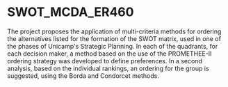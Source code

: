 # SWOT_MCDA_ER460
The project proposes the application of multi-criteria methods for ordering the
alternatives listed for the formation of the SWOT matrix, used in one of the phases of Unicamp's
Strategic Planning. In each of the quadrants, for each decision maker, a method based on the use
of the PROMETHEE-II ordering strategy was developed to define preferences. In a second
analysis, based on the individual rankings, an ordering for the group is suggested, using the
Borda and Condorcet methods.
